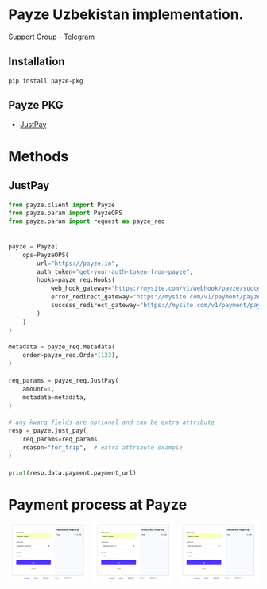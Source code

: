 # Payze Uzbekistan implementation.

Support Group - <a href="https://t.me/+Ng1axYLNyBAyYTRi">Telegram</a> <br/>

## Installation

```shell
pip install payze-pkg
```

## Payze PKG
- [JustPay](#justpay)
# Methods

## JustPay

```python
from payze.client import Payze
from payze.param import PayzeOPS
from payze.param import request as payze_req


payze = Payze(
    ops=PayzeOPS(
        url="https://payze.io",
        auth_token="get-your-auth-token-from-payze",
        hooks=payze_req.Hooks(
            web_hook_gateway="https://mysite.com/v1/webhook/payze/success",
            error_redirect_gateway="https://mysite.com/v1/payment/payze/re-pay",
            success_redirect_gateway="https://mysite.com/v1/payment/payze/thanks",
        )
    )
)

metadata = payze_req.Metadata(
    order=payze_req.Order(123),
)

req_params = payze_req.JustPay(
    amount=1,
    metadata=metadata,
)

# any kwarg fields are optional and can be extra attribute
resp = payze.just_pay(
    req_params=req_params,
    reason="for_trip",  # extra attribute example
)

print(resp.data.payment.payment_url)
```
# Payment process at Payze

[//]: # (<img src="static/p?rocess.jpg" alt="Rasm 1" style="width: 200px; height: 400px">)

[//]: # (<div style="display: flex;">)

[//]: # (    <img src="static/process.jpg" alt="Rasm 1" style="width: 33.33%;">)

[//]: # (    <img src="static/verify.jpg" alt="Rasm 2" style="width: 33.33%;">)

[//]: # (    <img src="static/success.jpg" alt="Rasm 3" style="width: 33.33%;">)

[//]: # (</div>)

<div style="display: grid; grid-template-columns: repeat(3, 1fr); gap: 10px;">
    <img src="static/process.jpg" alt="Rasm 1">
    <img src="static/process.jpg" alt="Rasm 2">
    <img src="static/process.jpg" alt="Rasm 3">
</div>


##


